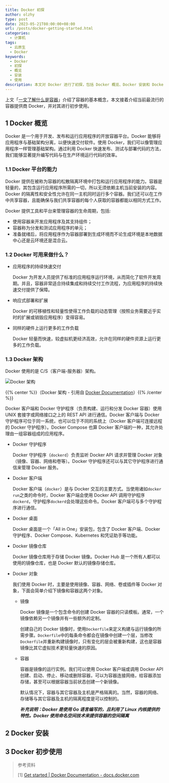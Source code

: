 ```yaml
---
title: Docker 初探
author: olzhy
type: post
date: 2023-05-21T08:00:00+08:00
url: /posts/docker-getting-started.html
categories:
  - 计算机
tags:
  - 云原生
  - Docker
keywords:
  - Docker
  - 初探
  - 概览
  - 安装
  - 使用
description: 本文对 Docker 进行了初探，包括 Docker 概览、Docker 安装和 Docker 的初步使用。
---
```


上文「[一文了解什么是容器](https://olzhy.github.io/posts/what-is-a-container.html)」介绍了容器的基本概念，本文接着介绍当前最流行的容器提供商 Docker，并对其进行初步使用。

## 1 Docker 概览

Docker 是一个用于开发、发布和运行应用程序的开放容器平台。Docker 能够将应用程序与基础架构分离，以便快速交付软件。使用 Docker，我们可以像管理应用程序一样管理基础架构。通过利用 Docker 快速发布、测试与部署代码的方法，我们能够显著提升编写代码与在生产环境运行代码的效率。

### 1.1 Docker 平台的能力

Docker 提供在被称为容器的松散隔离环境中打包和运行应用程序的能力。容器是轻量的，其包含运行应用程序所需的一切，所以无须依赖主机当前安装的内容。Docker 的隔离性和安全性允许在同一主机同时运行多个容器。我们还可以在工作中共享容器，且能确保与我们共享容器的每个人获取的容器都能以相同方式工作。

Docker 提供工具和平台来管理容器的生命周期，包括:

- 使用容器来开发应用程序及其支持组件；
- 容器称为分发和测试应用程序的单元；
- 准备就绪后，将应用程序作为容器部署到生成环境而不论生成环境是本地数据中心还是云环境还是混合云。

### 1.2 Docker 可用来做什么？

- 应用程序的持续快速交付

  Docker 为开发人员提供了标准的应用程序运行环境，从而简化了软件开发周期。并且，容器非常适合持续集成和持续交付工作流程，为应用程序的持续快速交付提供了保障。

- 响应式部署和扩展

  Docker 的可移植性和轻量性使得工作负载的动态管理（按照业务需要近乎实时的扩展或销毁应用程序）变得容易。

- 同样的硬件上运行更多的工作负载

  Docker 轻量而快速，较虚拟机更经济高效，允许在同样的硬件资源上运行更多的工作负载。

### 1.3 Docker 架构

Docker 使用的是 C/S（客户端-服务器）架构。

![Docker 架构](https://olzhy.github.io/static/images/uploads/2023/05/docker-architecture.svg#center)

{{% center %}}（Docker 架构 - 引用自 [Docker Documentation](https://docs.docker.com/get-started/overview/)）{{% /center %}}

Docker 客户端和 Docker 守护程序（负责构建、运行和分发 Docker 容器）使用 UNIX 套接字或网络接口之上的 REST API 进行通信。Docker 客户端与 Docker 守护程序可位于同一系统，也可以位于不同的系统上（Docker 客户端可连接远程的 Docker 守护程序）。Docker Compose 也算 Docker 客户端的一种，其允许处理由一组容器组成的应用程序。

- Docker 守护程序

  Docker 守护程序（`dockerd`）负责监听 Docker API 请求并管理 Docker 对象（镜像、容器、网络和卷等）。Docker 守护程序还可以与其它守护程序进行通信来管理 Docker 服务。

- Docker 客户端

  Docker 客户端（`docker`）是与 Docker 交互的主要方式。当使用诸如`docker run`之类的命令时，Docker 客户端会使用 Docker API 调用守护程序`dockerd`，守护程序`dockerd`会处理这些命令。Docker 客户端可与多个守护程序进行通信。

- Docker 桌面

  Docker 桌面是一个「All in One」安装包，包含了 Docker 客户端、Docker 守护程序、Docker Compose、Kubernetes 和凭证助手等功能。

- Docker 镜像仓库

  Docker 镜像仓库用于存储 Docker 镜像。Docker Hub 是一个所有人都可以使用的镜像仓库，也是 Docker 默认的镜像存储仓库。

- Docker 对象

  我们使用 Docker 时，主要是使用镜像、容器、网络、卷或插件等 Docker 对象，下面会简单介绍下镜像和容器这两个对象。

  - 镜像

    Docker 镜像是一个包含命令的创建 Docker 容器的只读模板。通常，一个镜像依赖另一个镜像并有一些额外的定制。

    创建自己的 Docker 镜像时，使用`Dockerfile`来定义构建与运行镜像的所需步骤。`Dockerfile`中的每条命令都会在镜像中创建一个层，当修改`Dockerfile`并重新构建镜像时，只有变化的层会被重新构建，这也是容器镜像比其它虚拟技术更轻量快速的原因。

  - 容器

    容器是镜像的运行实例。我们可以使用 Docker 客户端或调用 Docker API 创建、启动、停止、移动或删除容器，可以为容器连接网络，给容器添加存储，甚至可以根据容器当前状态创建一个新镜像。

    默认情况下，容器与其它容器及主机是严格隔离的。当然，容器的网络、存储等与其它容器及主机的隔离程度是可以控制的。

    **_补充说明：Docker 是使用 Go 语言编写的，且利用了 Linux 内核提供的特性。Docker 使用命名空间技术来提供容器的空间隔离_**

## 2 Docker 安装

## 3 Docker 初步使用

> 参考资料
>
> [1] [Get started | Docker Documentation - docs.docker.com](https://docs.docker.com/get-started/)
